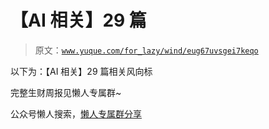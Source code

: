# 【AI 相关】29 篇

> 原文：[`www.yuque.com/for_lazy/wind/eug67uvsgei7keqo`](https://www.yuque.com/for_lazy/wind/eug67uvsgei7keqo)

以下为：【AI 相关】29 篇相关风向标

完整生财周报见懒人专属群~

公众号懒人搜索，[懒人专属群分享](https://lazybook.fun/#/blog/group)
